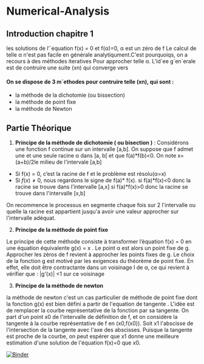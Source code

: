 # Numerical-Analysis
## Introduction chapitre 1
 les solutions de l’´equation f(x) = 0  et f(α)=0, α est un zéro de f Le calcul de telle α n'est pas facile en générale analytiqument.C'est pourquoiqs, on a recours à des méthodes iteratives Pour approcher telle α.  L’id´ee g´en´erale est de contruire une suite (xn) qui converge vers

#### On se dispose de 3 m´ethodes pour contruire telle (xn), qui sont  :
* la méthode de la dichotomie (ou bissection)
* la méthode de point ﬁxe
* la méthode de Newton

## Partie Théorique
1.  __Principe de la méthode de dichotomie ( ou bisection )__ :
Considérons une fonction f continue sur un intervalle [a,b]. On suppose que f admet une et une seule racine α dans ]a, b[ et que f(a)*f(b)<0.
On note x=(a+b)/2le milieu de l'intervale [a,b]

* Si f(x) = 0, c’est la racine de f et le problème est résolu(α=x)
* Si $f(x) \neq 0$, nous regardons le signe de f(a)* f(x).
      si f(a)*f(x)<0 donc la racine se trouve dans l'intervalle [a,x]
      si f(a)*f(x)>0 donc la racine se trouve dans l'intervalle [x,b]
      
      
On recommence le processus en segmente chaque fois sur 2 l'intervalle ou quelle la racine est appartient jusqu'a avoir une valeur approcher sur l'intervalle adéquat.

2.  __Principe de la méthode de point fixe__

Le principe de cette méthode consiste à transformer l’équation f(x) = 0 en une équation équivalente g(x) = x . Le point α est alors un point fixe de g. Approcher les zéros de f revient à approcher les points fixes de g. Le choix de la fonction g est motivé par les exigences du théorème de point fixe. En effet, elle doit être contractante dans un voisinage I de α, ce qui revient à vérifier que : |g'(x)| <1 sur ce voisinage


3.  __Principe de la méthode de newton__

la méthode de newton c'est un cas particulier de méthode de point fixe  dont la fonction g(x) est bien défini a partir de l'equation de tangente .
L'idée est de remplacer la courbe représentative de la fonction par sa tangente.
On part d'un point x0 de l'intervalle de définition de f, et on considère la tangente à la courbe représentative de f en (x0,f(x0)). Soit x1 l'abscisse de l'intersection de la tangente avec l'axe des abscisses. Puisque la tangente est proche de la courbe, on peut espérer que x1 donne une meilleure estimation d'une solution de l'équation f(x)=0 que x0.


[![Binder](https://mybinder.org/badge_logo.svg)](https://mybinder.org/v2/gh/Ahlem125/Numerical-Analysis/main)

